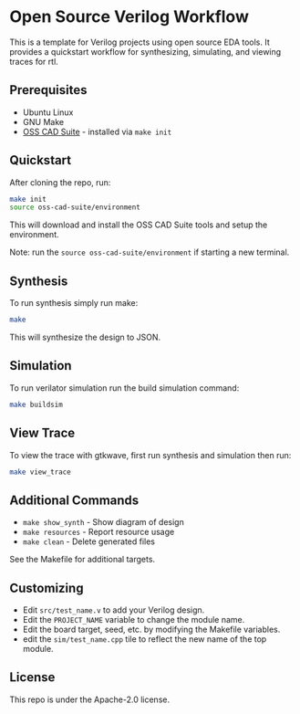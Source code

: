 # Open Source Verilog Workflow

This is a template for Verilog projects using open source EDA tools. It provides
a quickstart workflow for synthesizing, simulating, and viewing traces for rtl.

## Prerequisites

- Ubuntu Linux
- GNU Make
- [OSS CAD Suite](https://github.com/YosysHQ/oss-cad-suite-build) - installed via `make init`

## Quickstart

After cloning the repo, run:

```bash
make init
source oss-cad-suite/environment
```

This will download and install the OSS CAD Suite tools and setup the
environment.

Note: run the `source oss-cad-suite/environment` if starting a new terminal.

## Synthesis

To run synthesis simply run make:
```bash
make
```

This will synthesize the design to JSON.

## Simulation

To run verilator simulation run the build simulation command:
```bash
make buildsim
```

## View Trace

To view the trace with gtkwave, first run synthesis and simulation then run:
```bash
make view_trace
```

## Additional Commands

- `make show_synth` - Show diagram of design
- `make resources` - Report resource usage
- `make clean` - Delete generated files

See the Makefile for additional targets.

## Customizing

- Edit `src/test_name.v` to add your Verilog design.
- Edit the `PROJECT_NAME` variable to change the module name.
- Edit the board target, seed, etc. by modifying the Makefile variables.
- edit the `sim/test_name.cpp` tile to reflect the new name of the top module.

## License

This repo is under the Apache-2.0 license.


